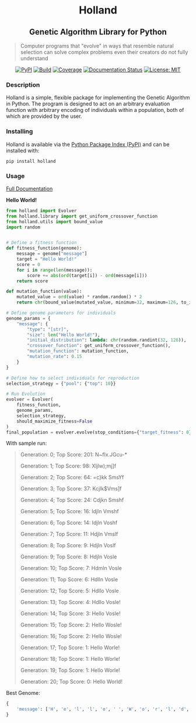 <h1 align='center'>Holland</h1>
<h2 align='center'>Genetic Algorithm Library for Python</h1>

> Computer programs that "evolve" in ways that resemble natural selection can solve complex problems even their creators do not fully understand



<div align='center'>
    <a href='https://pypi.org/project/holland/'><img src='https://img.shields.io/pypi/v/holland.svg' alt='PyPI'></img></a>
    <a href='https://travis-ci.com/lambdalife/holland'><img src='https://travis-ci.com/lambdalife/holland.svg?branch=master' alt='Build'></img></a>
	<a href='https://codecov.io/gh/lambdalife/holland'><img src='https://codecov.io/gh/lambdalife/holland/branch/master/graph/badge.svg' alt='Coverage'></img></a>
    <a href='https://hollandpy.readthedocs.io/en/latest'><img src='https://readthedocs.org/projects/hollandpy/badge/?version=latest' alt='Documentation Status' /></a>
    <a href="https://github.com/henrywoody/holland/blob/master/LICENSE"><img alt="License: MIT" src="https://img.shields.io/badge/License-MIT-purple.svg"></a>
</div>




### Description

Holland is a simple, flexible package for implementing the Genetic Algorithm in Python. The program is designed to act on an arbitrary evaluation function with arbitrary encoding of individuals within a population, both of which are provided by the user.

### Installing

Holland is available via the [Python Package Index (PyPI)](https://pypi.org/project/holland/) and can be installed with:

```shell
pip install holland
```

### Usage

[Full Documentation](https://hollandpy.readthedocs.io/en/latest/)

**Hello World!**

```python
from holland import Evolver
from holland.library import get_uniform_crossover_function
from holland.utils import bound_value
import random


# Define a fitness function
def fitness_function(genome):
    message = genome["message"]
    target = "Hello World!"
    score = 0
    for i in range(len(message)):
        score += abs(ord(target[i]) - ord(message[i]))
    return score

def mutation_function(value):
    mutated_value = ord(value) * random.random() * 2
    return chr(bound_value(mutated_value, minimum=32, maximum=126, to_int=True))

# Define genome parameters for individuals
genome_params = {
    "message": {
        "type": "[str]",
        "size": len("Hello World!"),
        "initial_distribution": lambda: chr(random.randint(32, 126)),
        "crossover_function": get_uniform_crossover_function(),
        "mutation_function": mutation_function,
        "mutation_rate": 0.15
    }
}

# Define how to select individuals for reproduction
selection_strategy = {"pool": {"top": 10}}

# Run Evolution
evolver = Evolver(
    fitness_function,
    genome_params,
    selection_strategy,
    should_maximize_fitness=False
)
final_population = evolver.evolve(stop_conditions={"target_fitness": 0})
```

With sample run:

> Generation: 0; Top Score: 201:     N~flx.JGcu-*
>
> Generation: 1; Top Score: 98:       Xljlw);mj]f 
>
> Generation: 2; Top Score: 64:       =c}kk SmsYf 
>
> Generation: 3; Top Score: 37:       Kcjlk$Vms]f 
>
> Generation: 4; Top Score: 24:       Cdjkn Smshf 
>
> Generation: 5; Top Score: 16:       Idjln Vmshf 
>
> Generation: 6; Top Score: 14:       Idjln Voshf 
>
> Generation: 7; Top Score: 11:       Hdjln Vmslf 
>
> Generation: 8; Top Score: 9:         Hdjln Voslf 
>
> Generation: 9; Top Score: 8:         Hdjln Vosle 
>
> Generation: 10; Top Score: 7:       Hdmln Vosle 
>
> Generation: 11; Top Score: 6:       Hdlln Vosle 
>
> Generation: 12; Top Score: 5:       Hdllo Vosle 
>
> Generation: 13; Top Score: 4:       Hdllo Vosle!
>
> Generation: 14; Top Score: 3:       Hello Vosle!
>
> Generation: 15; Top Score: 2:       Hello Wosle!
>
> Generation: 16; Top Score: 2:       Hello Wosle!
>
> Generation: 17; Top Score: 1:       Hello Worle!
>
> Generation: 18; Top Score: 1:       Hello Worle!
>
> Generation: 19; Top Score: 1:       Hello Worle!
>
> Generation: 20; Top Score: 0:       Hello World!

Best Genome:

```python
{
    'message': ['H', 'e', 'l', 'l', 'o', ' ', 'W', 'o', 'r', 'l', 'd', '!']
}
```
